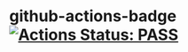 # github-actions-badge [![Actions Status: PASS](https://github.com/azu/github-actions-badge/workflows/build/badge.svg)](https://github.com/VictoriaHilko/lesson4/actions/runs/738308092) 

